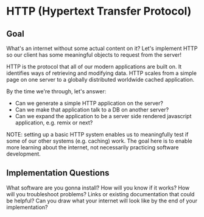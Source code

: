 # HTTP (Hypertext Transfer Protocol)

## Goal

What's an internet without some actual content on it? Let's implement HTTP so our client has some meaningful objects to request from the server!

HTTP is the protocol that all of our modern applications are built on. It identifies ways of retrieving and modifying data. HTTP scales from a simple page on one server to a globally distributed worldwide cached application.

By the time we're through, let's answer:

- Can we generate a simple HTTP application on the server?
- Can we make that application talk to a DB on another server?
- Can we expand the application to be a server side rendered javascript application, e.g. remix or next?

NOTE: setting up a basic HTTP system enables us to meaningfully test if some of our other systems (e.g. caching) work. The goal here is to enable more learning about the internet, not necessarily practicing software development.

## Implementation Questions

What software are you gonna install?
How will you know if it works?
How will you troubleshoot problems?
Links or existing documentation that could be helpful?
Can you draw what your internet will look like by the end of your implementation?
